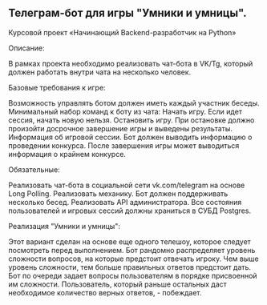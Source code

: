 ## Телеграм-бот для игры "Умники и умницы".
Курсовой проект «Начинающий Backend-разработчик на Python»

Описание:

В рамках проекта  необходимо реализовать чат-бота в VK/Tg, который должен работать внутри чата на несколько человек.

Базовые требования к игре:

Возможность управлять ботом должен иметь каждый участник беседы. Минимальный набор команд к боту из чата:
Начать игру. Если идет сессия, начать новую нельзя.
Остановить игру. При остановке должно произойти досрочное завершение игры и выведены результаты.
Информация об игровой сессии. Бот должен выводить информацию о проведении конкурса. После завершения игры может выводиться информация о крайнем конкурсе.

Обязательные:

Реализовать чат-бота в социальной сети vk.com/telegram на основе Long Polling.
Реализовать механику. Бот должен поддерживать несколько бесед.
Реализовать API администратора.
Все состояния пользователей и игровых сессий должны храниться в СУБД Postgres.
 
 
Реализация "Умники и умницы":

Этот вариант сделан на основе еще одного телешоу, которое следует посмотреть перед выполнением.
Бот рандомно распределяет уровень сложности вопросов, на которые предстоит отвечать игроку.
Чем выше уровень сложности, тем больше правильных ответов предстоит дать.
Бот по очереди задает вопросы пользователям в порядке присвоенной им сложности.
Пользователь, который раньше остальных даст необходимое количество верных ответов, - побеждает. 
